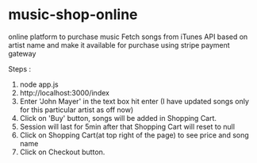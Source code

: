 # music-shop-online
online platform to purchase music
Fetch songs from iTunes API based on artist name and make it available for purchase using stripe payment gateway

Steps :
1. node app.js
2. http://localhost:3000/index
3. Enter 'John Mayer' in the text box hit enter (I have updated songs only for this particular artist as off now)
4. Click on 'Buy' button, songs will be added in Shopping Cart.
5. Session will last for 5min after that Shopping Cart will reset to null
6. Click on Shopping Cart(at top right of the page) to see price and song name
7. Click on Checkout button.
